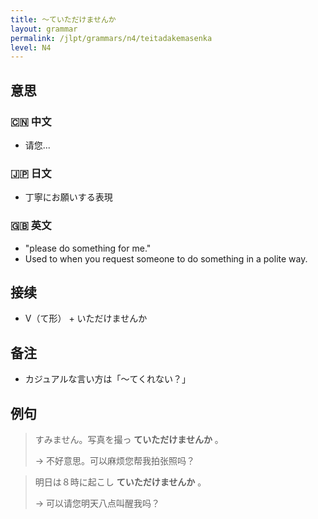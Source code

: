```yaml
---
title: 〜ていただけませんか
layout: grammar
permalink: /jlpt/grammars/n4/teitadakemasenka
level: N4
---
```


## 意思

### 🇨🇳 中文

- 请您...

### 🇯🇵 日文

- 丁寧にお願いする表現

### 🇬🇧 英文

- "please do something for me."
- Used to when you request someone to do something in a polite way.

## 接续

- V（て形） + いただけませんか

## 备注

- カジュアルな言い方は「〜てくれない？」

## 例句

> すみません。写真を撮っ **ていただけませんか** 。
>
> → 不好意思。可以麻烦您帮我拍张照吗？

> 明日は８時に起こし **ていただけませんか** 。
>
> → 可以请您明天八点叫醒我吗？

